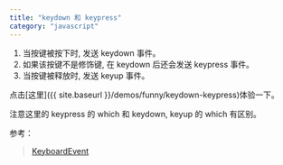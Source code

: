```yaml
---
title: "keydown 和 keypress"
category: "javascript"
---
```


1. 当按键被按下时, 发送 keydown 事件。
1. 如果该按键不是修饰键, 在 keydown 后还会发送 keypress 事件。
1. 当按键被释放时, 发送 keyup 事件。

点击[这里]({{ site.baseurl }}/demos/funny/keydown-keypress)体验一下。

注意这里的 keypress 的 which 和 keydown, keyup 的 which 有区别。

参考：
> [Keyboard​Event](https://developer.mozilla.org/zh-CN/docs/Web/API/KeyboardEvent)